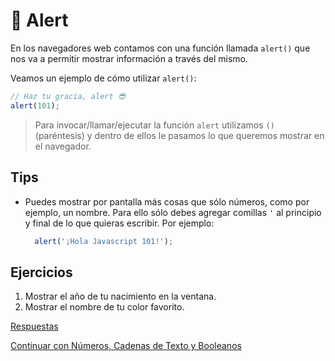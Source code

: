 # :mega: Alert

En los navegadores web contamos con una función llamada `alert()` que nos va a permitir mostrar información a través del mismo.

Veamos un ejemplo de cómo utilizar `alert()`:

```javascript
// Haz tu gracia, alert 😎
alert(101);
```

> Para invocar/llamar/ejecutar la función `alert` utilizamos `()` \(paréntesis\) y dentro de ellos le pasamos lo que queremos mostrar en el navegador.

## Tips

* Puedes mostrar por pantalla más cosas que sólo números, como por ejemplo, un nombre. Para ello sólo debes agregar comillas `'` al principio y final de lo que quieras escribir. Por ejemplo:

  ```javascript
    alert('¡Hola Javascript 101!');
  ```

## Ejercicios

1. Mostrar el año de tu nacimiento en la ventana.
2. Mostrar el nombre de tu color favorito.

[Respuestas](https://github.com/javascript-101/javascript-101/tree/353454f83aeefdc2687acac52af0abda6394b568/respuestas/01.js)

[Continuar con Números, Cadenas de Texto y Booleanos](02.md)

